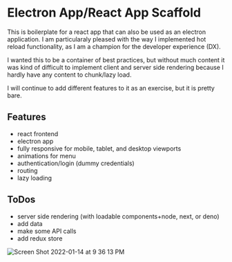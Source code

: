 # Electron App/React App Scaffold

This is boilerplate for a react app that can also be used as an electron application. I am particularaly pleased with the way I implemented hot reload functionality, as I am a champion for the developer experience (DX).

I wanted this to be a container of best practices, but without much content it was kind of difficult to implement client and server side rendering because I hardly have any content to chunk/lazy load.

I will continue to add different features to it as an exercise, but it is pretty bare.

## Features
- react frontend
- electron app
- fully responsive for mobile, tablet, and desktop viewports
- animations for menu
- authentication/login (dummy credentials)
- routing
- lazy loading

## ToDos
- server side rendering (with loadable components+node, next, or deno)
- add data
- make some API calls
- add redux store

![Screen Shot 2022-01-14 at 9 36 13 PM](https://user-images.githubusercontent.com/92639901/149605851-aeeed0a4-f6fb-4786-912e-b02f48baec46.png)
